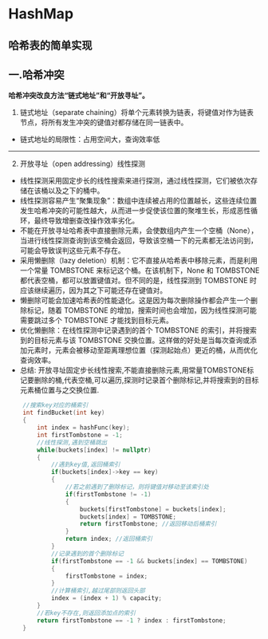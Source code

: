 # HashMap
## **哈希表的简单实现**
## 一.哈希冲突
**哈希冲突改良方法“链式地址”和“开放寻址”。**

1. 链式地址（separate chaining）将单个元素转换为链表，将键值对作为链表节点，将所有发生冲突的键值对都存储在同一链表中。
- 链式地址的局限性：占用空间大，查询效率低

***
2. 开放寻址（open addressing）线性探测
- 线性探测采用固定步长的线性搜索来进行探测，通过线性探测，它们被依次存储在该桶以及之下的桶中。
- 线性探测容易产生“聚集现象”：数组中连续被占用的位置越长，这些连续位置发生哈希冲突的可能性越大，从而进一步促使该位置的聚堆生长，形成恶性循环，最终导致增删查改操作效率劣化。
- 不能在开放寻址哈希表中直接删除元素，会使数组内产生一个空桶（None），当进行线性探测查询到该空桶会返回，导致该空桶一下的元素都无法访问到，可能会导致误判这些元素不存在。
- 采用懒删除（lazy deletion）机制：它不直接从哈希表中移除元素，而是利用一个常量 TOMBSTONE 来标记这个桶。在该机制下，None 和 TOMBSTONE 都代表空桶，都可以放置键值对。但不同的是，线性探测到 TOMBSTONE 时应该继续遍历，因为其之下可能还存在键值对。
- 懒删除可能会加速哈希表的性能退化。这是因为每次删除操作都会产生一个删除标记，随着 TOMBSTONE 的增加，搜索时间也会增加，因为线性探测可能需要跳过多个 TOMBSTONE 才能找到目标元素。
- 优化懒删除：在线性探测中记录遇到的首个 TOMBSTONE 的索引，并将搜索到的目标元素与该 TOMBSTONE 交换位置。这样做的好处是当每次查询或添加元素时，元素会被移动至距离理想位置（探测起始点）更近的桶，从而优化查询效率。    
- 总结: 开放寻址固定步长线性搜索,不能直接删除元素,用常量TOMBSTONE标记要删除的桶,代表空桶,可以遍历,探测时记录首个删除标记,并将搜索到的目标元素桶位置与之交换位置.  

```c++ {.line-numbers}
    //搜索key对应的桶索引
    int findBucket(int key)
    {
        int index = hashFunc(key);
        int firstTombstone = -1;
        //线性探测,遇到空桶跳出
        while(buckets[index] != nullptr)
        {
            //遇到key值,返回桶索引
            if(buckets[index]->key == key)
            {
                //若之前遇到了删除标记，则将键值对移动至该索引处
                if(firstTombstone != -1)
                {
                    buckets[firstTombstone] = buckets[index];
                    buckets[index] = TOMBSTONE;
                    return firstTombstone; //返回移动后桶索引
                }
                return index; //返回桶索引
            }
            //记录遇到的首个删除标记
            if(firstTombstone == -1 && buckets[index] == TOMBSTONE)
            {
                firstTombstone = index;
            }
            //计算桶索引,越过尾部则返回头部
            index = (index + 1) % capacity;
        }
        //若key不存在,则返回添加点的索引
        return firstTombstone == -1 ? index : firstTombstone;
    }
```
